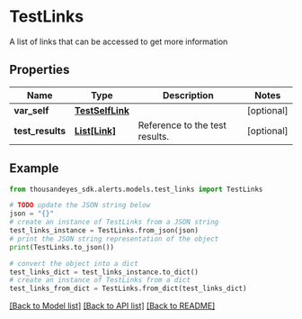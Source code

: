 # TestLinks

A list of links that can be accessed to get more information

## Properties

Name | Type | Description | Notes
------------ | ------------- | ------------- | -------------
**var_self** | [**TestSelfLink**](TestSelfLink.md) |  | [optional] 
**test_results** | [**List[Link]**](Link.md) | Reference to the test results. | [optional] 

## Example

```python
from thousandeyes_sdk.alerts.models.test_links import TestLinks

# TODO update the JSON string below
json = "{}"
# create an instance of TestLinks from a JSON string
test_links_instance = TestLinks.from_json(json)
# print the JSON string representation of the object
print(TestLinks.to_json())

# convert the object into a dict
test_links_dict = test_links_instance.to_dict()
# create an instance of TestLinks from a dict
test_links_from_dict = TestLinks.from_dict(test_links_dict)
```
[[Back to Model list]](../README.md#documentation-for-models) [[Back to API list]](../README.md#documentation-for-api-endpoints) [[Back to README]](../README.md)


